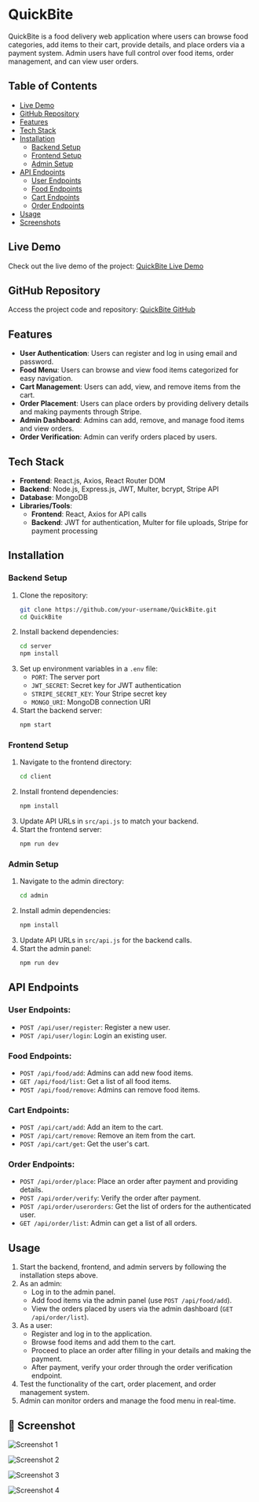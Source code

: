 # QuickBite

QuickBite is a food delivery web application where users can browse food categories, add items to their cart, provide details, and place orders via a payment system. Admin users have full control over food items, order management, and can view user orders.

## Table of Contents
- [Live Demo](#live-demo)
- [GitHub Repository](#github-repository)
- [Features](#features)
- [Tech Stack](#tech-stack)
- [Installation](#installation)
  - [Backend Setup](#backend-setup)
  - [Frontend Setup](#frontend-setup)
  - [Admin Setup](#admin-setup)
- [API Endpoints](#api-endpoints)
  - [User Endpoints](#user-endpoints)
  - [Food Endpoints](#food-endpoints)
  - [Cart Endpoints](#cart-endpoints)
  - [Order Endpoints](#order-endpoints)
- [Usage](#usage)
- [Screenshots](#screenshots)
  
## Live Demo
Check out the live demo of the project:
[QuickBite Live Demo](#)

## GitHub Repository
Access the project code and repository:
[QuickBite GitHub](#)

## Features

- **User Authentication**: Users can register and log in using email and password.
- **Food Menu**: Users can browse and view food items categorized for easy navigation.
- **Cart Management**: Users can add, view, and remove items from the cart.
- **Order Placement**: Users can place orders by providing delivery details and making payments through Stripe.
- **Admin Dashboard**: Admins can add, remove, and manage food items and view orders.
- **Order Verification**: Admin can verify orders placed by users.

## Tech Stack

- **Frontend**: React.js, Axios, React Router DOM
- **Backend**: Node.js, Express.js, JWT, Multer, bcrypt, Stripe API
- **Database**: MongoDB
- **Libraries/Tools**: 
  - **Frontend**: React, Axios for API calls
  - **Backend**: JWT for authentication, Multer for file uploads, Stripe for payment processing

## Installation

### Backend Setup

1. Clone the repository:
   ```bash
   git clone https://github.com/your-username/QuickBite.git
   cd QuickBite
   ```
2. Install backend dependencies:
   ```bash
   cd server
   npm install
   ```
3. Set up environment variables in a `.env` file:
   - `PORT`: The server port
   - `JWT_SECRET`: Secret key for JWT authentication
   - `STRIPE_SECRET_KEY`: Your Stripe secret key
   - `MONGO_URI`: MongoDB connection URI
4. Start the backend server:
   ```bash
   npm start
   ```

### Frontend Setup

1. Navigate to the frontend directory:
   ```bash
   cd client
   ```
2. Install frontend dependencies:
   ```bash
   npm install
   ```
3. Update API URLs in `src/api.js` to match your backend.
4. Start the frontend server:
   ```bash
   npm run dev
   ```

### Admin Setup

1. Navigate to the admin directory:
   ```bash
   cd admin
   ```
2. Install admin dependencies:
   ```bash
   npm install
   ```
3. Update API URLs in `src/api.js` for the backend calls.
4. Start the admin panel:
   ```bash
   npm run dev
   ```

## API Endpoints

### User Endpoints:
- `POST /api/user/register`: Register a new user.
- `POST /api/user/login`: Login an existing user.

### Food Endpoints:
- `POST /api/food/add`: Admins can add new food items.
- `GET /api/food/list`: Get a list of all food items.
- `POST /api/food/remove`: Admins can remove food items.

### Cart Endpoints:
- `POST /api/cart/add`: Add an item to the cart.
- `POST /api/cart/remove`: Remove an item from the cart.
- `POST /api/cart/get`: Get the user's cart.

### Order Endpoints:
- `POST /api/order/place`: Place an order after payment and providing details.
- `POST /api/order/verify`: Verify the order after payment.
- `POST /api/order/userorders`: Get the list of orders for the authenticated user.
- `GET /api/order/list`: Admin can get a list of all orders.

## Usage

1. Start the backend, frontend, and admin servers by following the installation steps above.
2. As an admin:
   - Log in to the admin panel.
   - Add food items via the admin panel (use `POST /api/food/add`).
   - View the orders placed by users via the admin dashboard (`GET /api/order/list`).
3. As a user:
   - Register and log in to the application.
   - Browse food items and add them to the cart.
   - Proceed to place an order after filling in your details and making the payment.
   - After payment, verify your order through the order verification endpoint.
4. Test the functionality of the cart, order placement, and order management system.
5. Admin can monitor orders and manage the food menu in real-time.

## 📸 Screenshot


![Screenshot 1](./screenshots/screenshot1.png)


![Screenshot 2](./screenshots/screenshot2.png)

![Screenshot 3](./screenshots/screenshot3.png)

![Screenshot 4](./screenshots/screenshot4.png)

